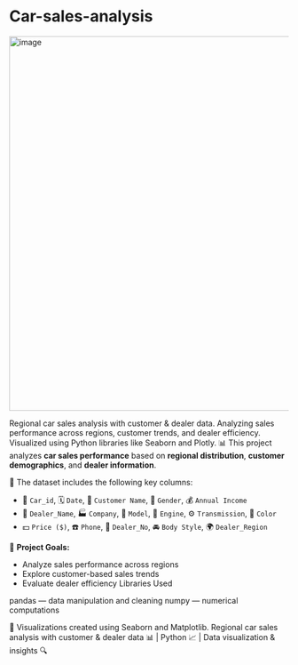 # Car-sales-analysis
<img width="1280" height="674" alt="image" src="https://github.com/user-attachments/assets/01de9081-fc04-4a4e-93c3-8c0a40b0a25f" />

Regional car sales analysis with customer &amp; dealer data. Analyzing sales performance across regions, customer trends, and dealer efficiency. Visualized using Python libraries like Seaborn and Plotly.
📊 This project analyzes **car sales performance** based on **regional distribution**, **customer demographics**, and **dealer information**.

📁 The dataset includes the following key columns:
- 🔢 `Car_id`, 🗓️ `Date`, 👤 `Customer Name`, 🚻 `Gender`, 💰 `Annual Income`
- 🏢 `Dealer_Name`, 🏭 `Company`, 🚙 `Model`, 🔧 `Engine`, ⚙️ `Transmission`, 🎨 `Color`
- 💵 `Price ($)`, ☎️ `Phone`, 🧾 `Dealer_No`, 🚘 `Body Style`, 🌍 `Dealer_Region`

🎯 **Project Goals:**
- Analyze sales performance across regions
- Explore customer-based sales trends
- Evaluate dealer efficiency
Libraries Used

pandas — data manipulation and cleaning
numpy — numerical computations

📌 Visualizations created using Seaborn and Matplotlib.
Regional car sales analysis with customer & dealer data 📊 | Python 📈 | Data visualization & insights 🔍
